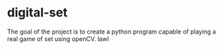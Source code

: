 # digital-set
The goal of the project is to create a python program capable of playing a real game of set using openCV.
lawl
